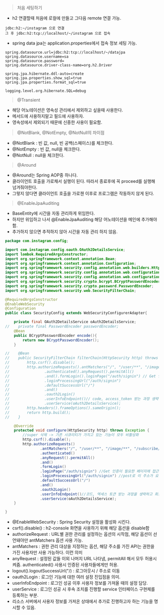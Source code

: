 > 처음 세팅하기

- h2 연결할때 처음에 로컬에 만들고 그다음 remote 연결 가능.

```shell
jdbc:h2:~/instagram 으로 연결
그 후 jdbc:h2:tcp://localhost/~/instagram 으로 접속
```

- spring data jpa는 application.properties에서 접속 정보 세팅 가능.
```shell
spring.datasource.url=jdbc:h2:tcp://localhost/~/datajpa
spring.datasource.username=sa
spring.datasource.password=
spring.datasource.driver-class-name=org.h2.Driver

spring.jpa.hibernate.ddl-auto=create
spring.jpa.properties.show_sql=true
spring.jpa.properties.format_sql=true

logging.level.org.hibernate.SQL=debug
```

> @Transient
- 해당 어노테이션은 영속성 관리에서 제외하고 싶을때 사용한다.
- 메서드에 사용하지말고 필드에 사용하자.
- 영속성에서 제외되기 때문에 신중한 사용이 필요함.


> @NotBlank, @NotEmpty, @NotNull의 차이점
- @NotBlank : 빈 값, null, 빈 공백(스페이스)를 체크한다.
- @NotEmpty : 빈 값, null을 체크한다.
- @NotNull : null을 체크한다.


> @Around
- @Around는 Spring AOP중 하나다.
- 클라이언트 호출을 가로채서 실행이 된다. 따라서 종료후에 꼭 proceed를 실행해 넘겨줘야한다.
- 그렇지 않다면 클라이언트 호출을 가로챈 이후로 프로그램은 작동하지 않게 된다.

> @EnableJpaAuditing
- BaseEntity에 시간을 자동 관리하게 위임한다.
- 하지만 위임하고 나서 @EnableJpaAuditing 해당 어노테이션을 메인에 추가해야함.
- 추가하지 않으면 추적하지 않아 시간을 자동 관리 하지 않음.


```java
package com.instagram.config;

import com.instagram.config.oauth.OAuth2DetailsService;
import lombok.RequiredArgsConstructor;
import org.springframework.context.annotation.Bean;
import org.springframework.context.annotation.Configuration;
import org.springframework.security.config.annotation.web.builders.HttpSecurity;
import org.springframework.security.config.annotation.web.configuration.EnableWebSecurity;
import org.springframework.security.config.annotation.web.configuration.WebSecurityConfigurerAdapter;
import org.springframework.security.crypto.bcrypt.BCryptPasswordEncoder;
import org.springframework.security.crypto.password.PasswordEncoder;
import org.springframework.security.web.SecurityFilterChain;

@RequiredArgsConstructor
@EnableWebSecurity
@Configuration
public class SecurityConfig extends WebSecurityConfigurerAdapter{

    private final OAuth2DetailsService oAuth2DetailsService;
//    private final PasswordEncoder passwordEncoder;
    @Bean
    public BCryptPasswordEncoder encode(){
        return new BCryptPasswordEncoder();
    }

//    @Bean
//    public SecurityFilterChain filterChain(HttpSecurity http) throws Exception{
//        http.csrf().disable();
//        http.authorizeRequests().antMatchers("/", "/user/**", "/image/**", "/subscribe/**", "/comment/**", "/api/**")
//                .authenticated().anyRequest().permitAll()
//                .and().formLogin().loginPage("/auth/signin") // Get 인증이 필요한 페이지에 접근 시 호출 페이지
//                .loginProcessingUrl("/auth/signin")
//                .defaultSuccessUrl("/")
//                .and()
//                .oauth2Login()
//                .userInfoEndpoint()// code, access_token 받는 과정 생략하고 회원정보 바로 받을 수 있게
//                .userService(oAuth2DetailsService);
//        http.headers().frameOptions().sameOrigin();
//        return http.build();
//    }

    @Override
    protected void configure(HttpSecurity http) throws Exception {
        //super 삭제 -> 기존 시큐리티가 가지고 있는 기능이 모두 비활성화
        http.csrf().disable();
        http.authorizeRequests()
                .antMatchers("/", "/user/**", "/image/**", "/subscribe/**", "/comment/**", "/api/**")
                .authenticated()
                .anyRequest().permitAll()
                .and()
                .formLogin()
                .loginPage("/auth/signin") //Get 인증이 필요한 페이지에 접근 시 호출하는 페이지
                .loginProcessingUrl("/auth/signin") //post로 이 주소가 요청되면 스프링 시큐리티가 요청을 낚아채서 로그인 대신 진행
                .defaultSuccessUrl("/")
                .and()
                .oauth2Login()
                .userInfoEndpoint()//코드, 엑세스 토큰 받는 과정을 생략하고 회원정보를 바로 받을 수 있다.
                .userService(oAuth2DetailsService);
    }

}
```
- @EnableWebSecurity : Spring Security 설정을 활성화 시킨다.
- csrf().disable() : h2-console 화면을 사용하기 위해 해당 옵션을 disable함
- authorizeRequest : URL별 권한 관리를 설정하는 옵션의 시작점, 해당 옵션이 선언돼야만 antMatchers 옵션 사용 가능.
- antMatchers : 권한 관리 대상을 지정하는 옵션, 해당 주소를 가진 API는 권한을 가진 사용자만 사용 가능하다. 이런 의미
- anyRequest : 설정된 값들 이외 나머지 URL 나타냄, permitAll 해서 모두 허용시켜줌. authenticated() 사용시 인증된 사용자들에게만 허용.
- logout().logoutSuccessUrl("/) : 로그아웃시 / 주소로 이동
- oauth2Login : 로그인 기능에 대한 여러 설정 진입점을 의미.
- userInfoEndpoint : 로그인 성공 이후 사용자 정보를 가져올 때의 설정 담당.
- userService : 로그인 성공 시 후속 조치를 진행할 service 인터페이스 구현체를 등록하는 부분.
- 리소스 서버에서 사용자 정보를 가져온 상태에서 추가로 진행하고자 하는 기능을 명시할 수 있음.
